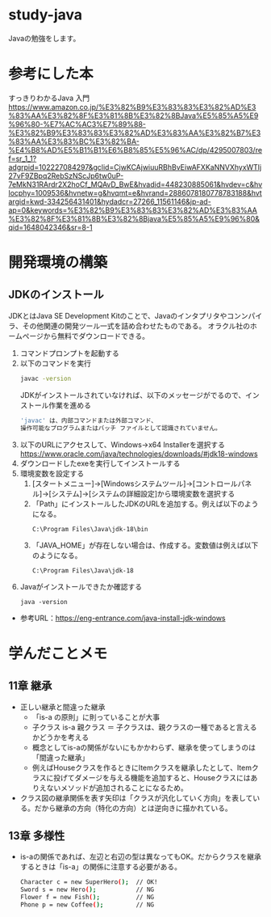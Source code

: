 # study-java
Javaの勉強をします。

# 参考にした本
すっきりわかるJava 入門
https://www.amazon.co.jp/%E3%82%B9%E3%83%83%E3%82%AD%E3%83%AA%E3%82%8F%E3%81%8B%E3%82%8BJava%E5%85%A5%E9%96%80-%E7%AC%AC3%E7%89%88-%E3%82%B9%E3%83%83%E3%82%AD%E3%83%AA%E3%82%B7%E3%83%AA%E3%83%BC%E3%82%BA-%E4%B8%AD%E5%B1%B1%E6%B8%85%E5%96%AC/dp/4295007803/ref=sr_1_1?adgrpid=102227084297&gclid=CjwKCAjwiuuRBhBvEiwAFXKaNNVXhyxWTlj27vF9ZBpq2RebSzNScJp6tw0uP-7eMkN31RArdr2X2hoCf_MQAvD_BwE&hvadid=448230885061&hvdev=c&hvlocphy=1009536&hvnetw=g&hvqmt=e&hvrand=2886078180778783188&hvtargid=kwd-334256431401&hydadcr=27266_11561146&jp-ad-ap=0&keywords=%E3%82%B9%E3%83%83%E3%82%AD%E3%83%AA%E3%82%8F%E3%81%8B%E3%82%8Bjava%E5%85%A5%E9%96%80&qid=1648042346&sr=8-1

# 開発環境の構築
## JDKのインストール
JDKとはJava SE Development Kitのことで、Javaのインタプリタやコンンパイラ、その他関連の開発ツール一式を詰め合わせたものである。
オラクル社のホームページから無料でダウンロードできる。
1. コマンドプロンプトを起動する
1. 以下のコマンドを実行
    ```bash
    javac -version
    ```
    JDKがインストールされていなければ、以下のメッセージがでるので、インストール作業を進める
    ```bash
    'javac' は、内部コマンドまたは外部コマンド、
    操作可能なプログラムまたはバッチ ファイルとして認識されていません。
    ```
1. 以下のURLにアクセスして、Windows→x64 Installerを選択する
    https://www.oracle.com/java/technologies/downloads/#jdk18-windows
1. ダウンロードしたexeを実行してインストールする
1. 環境変数を設定する
    1. [スタートメニュー]→[Windowsシステムツール]→[コントロールパネル]→[システム]→[システムの詳細設定]から環境変数を選択する
    1. 「Path」にインストールしたJDKのURLを追加する。例えば以下のようになる。
        ```
        C:\Program Files\Java\jdk-18\bin
        ```
    1. 「JAVA_HOME」が存在しない場合は、作成する。変数値は例えば以下のようになる。
        ```
        C:\Program Files\Java\jdk-18
        ```
1. Javaがインストールできたか確認する
    ```
    java -version
    ```

- 参考URL：https://eng-entrance.com/java-install-jdk-windows

# 学んだことメモ
## 11章 継承
- 正しい継承と間違った継承
    - 「is-a の原則」に則っていることが大事
    - 子クラス is-a 親クラス ＝ 子クラスは、親クラスの一種であると言えるかどうかを考える
    - 概念としてis-aの関係がないにもかかわらず、継承を使ってしまうのは「間違った継承」
    - 例えばHouseクラスを作るときにItemクラスを継承したとして、Itemクラスに投げてダメージを与える機能を追加すると、Houseクラスにはありえないメソッドが追加されることになるため。
- クラス図の継承関係を表す矢印は「クラスが汎化していく方向」を表している。だから継承の方向（特化の方向）とは逆向きに描かれている。

## 13章 多様性
- is-aの関係であれば、左辺と右辺の型は異なってもOK。だからクラスを継承するときは「is-a」の関係に注意する必要がある。
    ~~~bash
    Character c = new SuperHero();  // OK!
    Sword s = new Hero();           // NG
    Flower f = new Fish();          // NG
    Phone p = new Coffee();         // NG
    ~~~